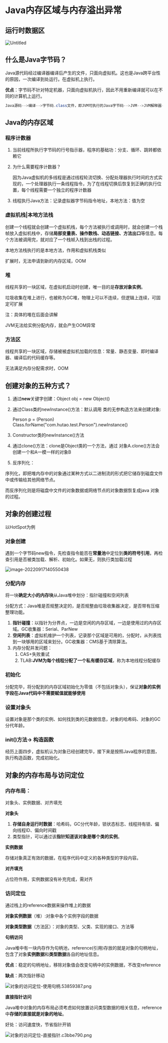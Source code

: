 # Java内存区域与内存溢出异常



## 运行时数据区

![Untitled](https://cdn.jsdelivr.net/gh/Bionic-Sheep/typora/images/20220412105138.png)

## 什么是Java字节码？

Java源代码经过编译器编译后产生的文件，只面向虚拟机。这也是Java跨平台性的原因，一次编译到处运行。在虚拟机上执行。

**优点**：字节码不针对特定机器，只面向虚拟机执行，因此不用重新编译就可以在不同的计算机上运行。

```java
Java源码-->编译-->字节码.class文件，即JVM可执行的Java字节码-->JVM-->JVM解释器-->二进制码-->程序运行
```



## Java的内存区域

### 程序计数器

1. 当前线程所执行字节码的行号指示器，程序的基础功：分支、循环、跳转都依赖它
2. 为什么需要程序计数器？
   
    因为Java虚拟机的多线程是通过线程轮流切换、分配处理器执行时间的方式实现的，一个处理器执行一条线程指令，为了在线程切换后恢复到正确的执行位置，每个线程需要一个独立的程序计数器
    
3. 线程执行Java方法：记录虚拟器字节码指令地址，本地方法：值为空

### 虚拟机栈|本地方法栈

创建一个线程就会创建一个虚拟机栈，每个方法被执行或调用时，就会创建一个栈帧放入虚拟机栈中，存储**局部变量表、操作数栈、动态链接、方法出口**等信息。每个方法被调用完，就对应了一个栈帧入栈到出栈的过程。

本地方法栈执行的是本地方法，作用和虚拟机栈类似

扩展时，无法申请到新的内存区域，OOM

### 堆

线程共享的一块区域，在虚拟机启动时创建，唯一目的是**存放对象实例**。

垃圾收集在堆上进行，也被称为GC堆，物理上可以不连续，但逻辑上连续，可固定可扩展

注：具体的堆在后面会讲解

JVM无法给实例分配内存，就会产生OOM异常

### 方法区

线程共享的一块区域，存储被被虚拟机加载的信息：常量、静态变量、即时编译器、编译后的代码缓存等。

无法满足内存分配需求时，OOM



## 创建对象的五种方式？

1. 通过**new**关键字创建：Object obj = new Object()
2. 通过Class类的newInstance()方法：默认调用 类的无参构造方法来创建对象:
   
    Person p = (Person) Class.forName("com.hutao.test.Person").newInstance()
    
3. Constructor类的newInstance()方法
4. 通过clone()方法：clone是Object类的一个方法，通过 对象A.clone()方法会创建一个和A一模一样的对象B
5. 反序列化：

序列化，即把堆内存中的对象通过某种方式以二进制流的形式把它储存到磁盘文件中或传输给其他网络节点。

而反序列化则是将磁盘中文件的对象数据或网络节点的对象数据恢复成java 对象的过程。



## 对象的创建过程

以HotSpot为例

### 对象创建

遇到一个字节码new指令，先检查指令能否在**常量池**中定位到**类的符号引用**，再检查引用是否被类加载、解析、初始化。如果无，则执行类加载过程

![image-20220917140550438](https://cdn.jsdelivr.net/gh/Bionic-Sheep/typora/images/image-20220917140550438.png)

### 分配内存

将一块**确定大小的内存块**从Java堆中划分：指针碰撞和空闲列表

分配方式：Java堆是否规整决定的，是否规整由垃圾收集器决定，是否带有压缩整理功能。

1. **指针碰撞**：以指针为分界点，一边是空闲的内存区域，一边是使用过的内存区域。GC收集器：Serial、ParNew
2. **空闲列表**：虚拟机维护一个列表，记录那个区域是可用的，分配时，从列表找到一块够用的区域来划分。GC收集器：CMS基于清除算法。
3. 内存分配并发问题：
    1. CAS+失败重试
    2. TLAB:**JVM为每个线程分配了一个私有缓存区域**，称为本地线程分配缓存

### 初始化

分配完毕，将分配到的内存区域初始化为零值（不包括对象头），保证**对象的实例字段在Java代码中不需要赋值就能够使用**

### 设置对象头

设置对象是那个类的实例、如何找到类的元数据信息，对象的哈希码、对象的GC分代年龄。

### init()方法→ 构造函数

经历上面四步，虚拟机认为对象已经创建完毕，接下来是按照Java程序的意图，执行构造函数，完成初始化。



## 对象的内存布局与访问定位

### 内存布局：

对象头、实例数据、对齐填充

**对象头**

1. **存储自身运行时数据**：哈希码，GC分代年龄，锁状态标志、线程持有锁、偏向线程ID、偏向时间戳
2. 类型指针，可以通过该**指针知道该对象是哪个类的实例**。

**实例数据**

存储对象真正有效的数据，在程序代码中定义的各种类型的字段内容。

**对齐填充**

占位符作用，实例数据没有补充完成，需对齐



### 访问定位

通过栈上的reference数据来操作堆上的数据

**对象实例数据**（堆）:对象中各个实例字段的数据

**对象类型数据**（方法区）：对象的类型、父类、实现的接口、方法等

**句柄访问**

Java堆中有一块内存作为句柄池，reference(引用)存放的就是对象的句柄地址，包含了对象**实例数据**和**类型数据**各自的地址信息。

**优点**：稳定的句柄地址，移除对象值会改变句柄中的实例数据，不改变reference

**缺点**：两次指针移动

![对象的访问定位-使用句柄.53859387.png](https://cdn.jsdelivr.net/gh/Bionic-Sheep/typora/images/%E5%AF%B9%E8%B1%A1%E7%9A%84%E8%AE%BF%E9%97%AE%E5%AE%9A%E4%BD%8D-%E4%BD%BF%E7%94%A8%E5%8F%A5%E6%9F%84.53859387.png)

**直接指针访问**

Java堆中对象的内存布局必须考虑如何放置访问类型数据的相关信息，reference中**存储的直接就是对象的地址**。

好处：访问速度快，节省指针开销

![对象的访问定位-直接指针.c3bbe790.png](https://cdn.jsdelivr.net/gh/Bionic-Sheep/typora/images/%E5%AF%B9%E8%B1%A1%E7%9A%84%E8%AE%BF%E9%97%AE%E5%AE%9A%E4%BD%8D-%E7%9B%B4%E6%8E%A5%E6%8C%87%E9%92%88.c3bbe790.png)